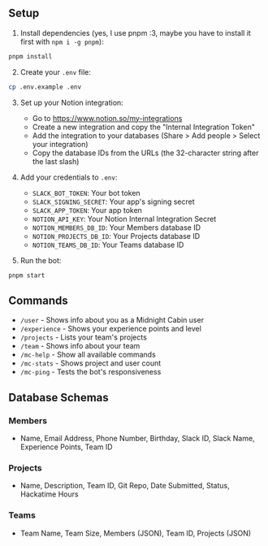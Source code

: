 ## Setup

1. Install dependencies (yes, I use pnpm :3, maybe you have to install it first with `npm i -g pnpm`):
```bash
pnpm install
```

2. Create your `.env` file:
```bash
cp .env.example .env
```

3. Set up your Notion integration:
   - Go to https://www.notion.so/my-integrations
   - Create a new integration and copy the "Internal Integration Token"
   - Add the integration to your databases (Share > Add people > Select your integration)
   - Copy the database IDs from the URLs (the 32-character string after the last slash)

4. Add your credentials to `.env`:
   - `SLACK_BOT_TOKEN`: Your bot token
   - `SLACK_SIGNING_SECRET`: Your app's signing secret
   - `SLACK_APP_TOKEN`: Your app token
   - `NOTION_API_KEY`: Your Notion Internal Integration Secret
   - `NOTION_MEMBERS_DB_ID`: Your Members database ID
   - `NOTION_PROJECTS_DB_ID`: Your Projects database ID
   - `NOTION_TEAMS_DB_ID`: Your Teams database ID

5. Run the bot:
```bash
pnpm start
```

## Commands

- `/user` - Shows info about you as a Midnight Cabin user
- `/experience` - Shows your experience points and level
- `/projects` - Lists your team's projects
- `/team` - Shows info about your team
- `/mc-help` - Show all available commands
- `/mc-stats` - Shows project and user count
- `/mc-ping` - Tests the bot's responsiveness

## Database Schemas

### Members
- Name, Email Address, Phone Number, Birthday, Slack ID, Slack Name, Experience Points, Team ID

### Projects
- Name, Description, Team ID, Git Repo, Date Submitted, Status, Hackatime Hours

### Teams
- Team Name, Team Size, Members (JSON), Team ID, Projects (JSON)
